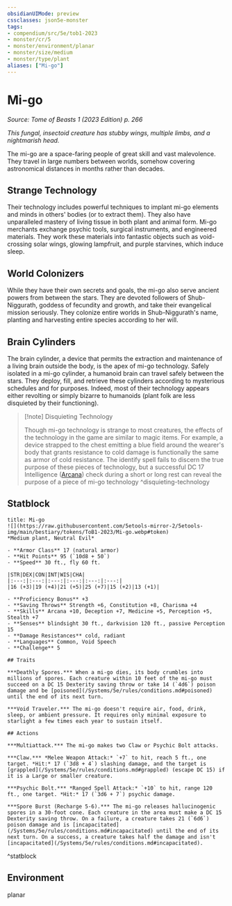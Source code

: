 ```yaml
---
obsidianUIMode: preview
cssclasses: json5e-monster
tags:
- compendium/src/5e/tob1-2023
- monster/cr/5
- monster/environment/planar
- monster/size/medium
- monster/type/plant
aliases: ["Mi-go"]
---
```

# Mi-go
*Source: Tome of Beasts 1 (2023 Edition) p. 266*  

*This fungal, insectoid creature has stubby wings, multiple limbs, and a nightmarish head.*

The mi-go are a space-faring people of great skill and vast malevolence. They travel in large numbers between worlds, somehow covering astronomical distances in months rather than decades.

## Strange Technology

Their technology includes powerful techniques to implant mi-go elements and minds in others' bodies (or to extract them). They also have unparalleled mastery of living tissue in both plant and animal form. Mi-go merchants exchange psychic tools, surgical instruments, and engineered materials. They work these materials into fantastic objects such as void-crossing solar wings, glowing lampfruit, and purple starvines, which induce sleep.

## World Colonizers

While they have their own secrets and goals, the mi-go also serve ancient powers from between the stars. They are devoted followers of Shub-Niggurath, goddess of fecundity and growth, and take their evangelical mission seriously. They colonize entire worlds in Shub-Niggurath's name, planting and harvesting entire species according to her will.

## Brain Cylinders

The brain cylinder, a device that permits the extraction and maintenance of a living brain outside the body, is the apex of mi-go technology. Safely isolated in a mi-go cylinder, a humanoid brain can travel safely between the stars. They deploy, fill, and retrieve these cylinders according to mysterious schedules and for purposes. Indeed, most of their technology appears either revolting or simply bizarre to humanoids (plant folk are less disquieted by their functioning).

> [!note] Disquieting Technology
> 
> Though mi-go technology is strange to most creatures, the effects of the technology in the game are similar to magic items. For example, a device strapped to the chest emitting a blue field around the wearer's body that grants resistance to cold damage is functionally the same as armor of cold resistance. The identify spell fails to discern the true purpose of these pieces of technology, but a successful DC 17 Intelligence ([Arcana](/Systems/5e/rules/skills.md#Arcana)) check during a short or long rest can reveal the purpose of a piece of mi-go technology
^disquieting-technology

## Statblock

```ad-statblock
title: Mi-go
![](https://raw.githubusercontent.com/5etools-mirror-2/5etools-img/main/bestiary/tokens/ToB1-2023/Mi-go.webp#token)
*Medium plant, Neutral Evil*

- **Armor Class** 17 (natural armor)
- **Hit Points** 95 (`10d8 + 50`)
- **Speed** 30 ft., fly 60 ft.

|STR|DEX|CON|INT|WIS|CHA|
|:---:|:---:|:---:|:---:|:---:|:---:|
|16 (+3)|19 (+4)|21 (+5)|25 (+7)|15 (+2)|13 (+1)|

- **Proficiency Bonus** +3
- **Saving Throws** Strength +6, Constitution +8, Charisma +4
- **Skills** Arcana +10, Deception +7, Medicine +5, Perception +5, Stealth +7
- **Senses** blindsight 30 ft., darkvision 120 ft., passive Perception 15
- **Damage Resistances** cold, radiant
- **Languages** Common, Void Speech
- **Challenge** 5

## Traits

***Deathly Spores.*** When a mi-go dies, its body crumbles into millions of spores. Each creature within 10 feet of the mi-go must succeed on a DC 15 Dexterity saving throw or take 14 (`4d6`) poison damage and be [poisoned](/Systems/5e/rules/conditions.md#poisoned) until the end of its next turn.

***Void Traveler.*** The mi-go doesn't require air, food, drink, sleep, or ambient pressure. It requires only minimal exposure to starlight a few times each year to sustain itself.

## Actions

***Multiattack.*** The mi-go makes two Claw or Psychic Bolt attacks.

***Claw.*** *Melee Weapon Attack:* `+7` to hit, reach 5 ft., one target. *Hit:* 17 (`3d8 + 4`) slashing damage, and the target is [grappled](/Systems/5e/rules/conditions.md#grappled) (escape DC 15) if it is a Large or smaller creature.

***Psychic Bolt.*** *Ranged Spell Attack:* `+10` to hit, range 120 ft., one target. *Hit:* 17 (`3d6 + 7`) psychic damage.

***Spore Burst (Recharge 5-6).*** The mi-go releases hallucinogenic spores in a 30-foot cone. Each creature in the area must make a DC 15 Dexterity saving throw. On a failure, a creature takes 21 (`6d6`) poison damage and is [incapacitated](/Systems/5e/rules/conditions.md#incapacitated) until the end of its next turn. On a success, a creature takes half the damage and isn't [incapacitated](/Systems/5e/rules/conditions.md#incapacitated).
```
^statblock

## Environment

planar